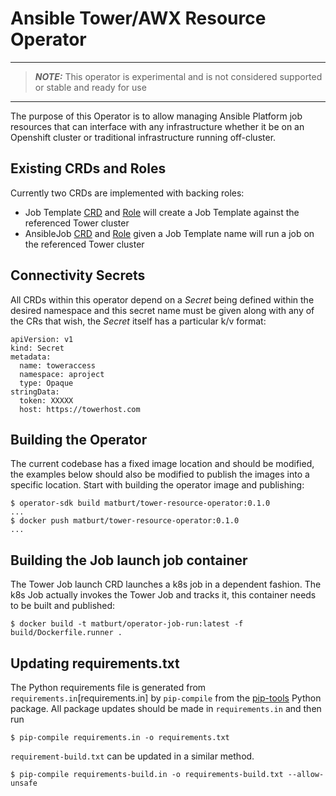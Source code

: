 # Ansible Tower/AWX Resource Operator

---
> **_NOTE:_** This operator is experimental and is not considered supported or stable and ready for use
---

The purpose of this Operator is to allow managing Ansible Platform job resources that can interface with any infrastructure whether it be on an Openshift cluster or traditional infrastructure running off-cluster.

## Existing CRDs and Roles

Currently two CRDs are implemented with backing roles:

* Job Template [CRD](deploy/crds/tower.ansible.com_jobtemplates_crd.yaml) and [Role](roles/jobtemplate/tasks/main.yml) will create a Job Template against the referenced Tower cluster
* AnsibleJob [CRD](deploy/crds/tower.ansible.com_joblaunch_crd.yaml) and [Role](roles/job/tasks/main.yml) given a Job Template name will run a job on the referenced Tower cluster

## Connectivity Secrets

All CRDs within this operator depend on a _Secret_ being defined within the desired namespace and this secret name must be given along with any of the CRs that wish, the _Secret_ itself has a particular k/v format:

    apiVersion: v1
    kind: Secret
    metadata:
      name: toweraccess
      namespace: aproject
      type: Opaque
    stringData:
      token: XXXXX
      host: https://towerhost.com

## Building the Operator

The current codebase has a fixed image location and should be modified, the examples below should also be modified to publish the images into a specific location. Start with building the operator image and publishing:

    $ operator-sdk build matburt/tower-resource-operator:0.1.0
    ...
    $ docker push matburt/tower-resource-operator:0.1.0
    ...

## Building the Job launch job container

The Tower Job launch CRD launches a k8s job in a dependent fashion. The k8s Job actually invokes the Tower Job and tracks it, this container needs to be built and published:

    $ docker build -t matburt/operator-job-run:latest -f build/Dockerfile.runner .

## Updating requirements.txt

The Python requirements file is generated from `requirements.in`[requirements.in] by `pip-compile`
from the [pip-tools](https://github.com/jazzband/pip-tools) Python package. All package updates should be made in `requirements.in` and then run

```
$ pip-compile requirements.in -o requirements.txt
```

`requirement-build.txt` can be updated in a similar method.

```
$ pip-compile requirements-build.in -o requirements-build.txt --allow-unsafe
```
